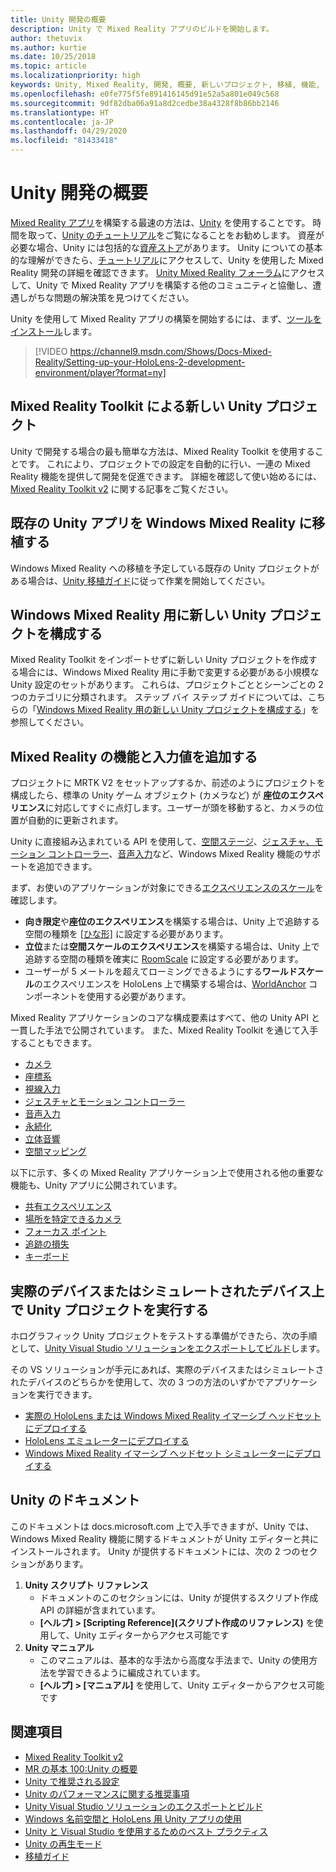 ```yaml
---
title: Unity 開発の概要
description: Unity で Mixed Reality アプリのビルドを開始します。
author: thetuvix
ms.author: kurtie
ms.date: 10/25/2018
ms.topic: article
ms.localizationpriority: high
keywords: Unity, Mixed Reality, 開発, 概要, 新しいプロジェクト, 移植, 機能, カメラ, シミュレーション, エミュレーション, ドキュメント
ms.openlocfilehash: e0fe775f5fe891416145d91e52a5a801e049c568
ms.sourcegitcommit: 9df82dba06a91a8d2cedbe38a4328f8b86bb2146
ms.translationtype: HT
ms.contentlocale: ja-JP
ms.lasthandoff: 04/29/2020
ms.locfileid: "81433418"
---
```

# <a name="unity-development-overview"></a>Unity 開発の概要

[Mixed Reality アプリ](app-views.md)を構築する最速の方法は、[Unity](https://unity.com) を使用することです。 時間を取って、[Unity のチュートリアル](https://unity3d.com/learn/tutorials)をご覧になることをお勧めします。 資産が必要な場合、Unity には包括的な[資産ストア](https://www.assetstore.unity3d.com/)があります。 Unity についての基本的な理解ができたら、[チュートリアル](tutorials.md)にアクセスして、Unity を使用した Mixed Reality 開発の詳細を確認できます。 [Unity Mixed Reality フォーラム](https://forum.unity3d.com/forums/hololens.102/)にアクセスして、Unity で Mixed Reality アプリを構築する他のコミュニティと協働し、遭遇しがちな問題の解決策を見つけてください。

Unity を使用して Mixed Reality アプリの構築を開始するには、まず、[ツールをインストール](install-the-tools.md)します。 

>[!VIDEO https://channel9.msdn.com/Shows/Docs-Mixed-Reality/Setting-up-your-HoloLens-2-development-environment/player?format=ny]

## <a name="new-unity-project-with-mixed-reality-toolkit"></a>Mixed Reality Toolkit による新しい Unity プロジェクト 

Unity で開発する場合の最も簡単な方法は、Mixed Reality Toolkit を使用することです。 これにより、プロジェクトでの設定を自動的に行い、一連の Mixed Reality 機能を提供して開発を促進できます。 詳細を確認して使い始めるには、[Mixed Reality Toolkit v2](mrtk-getting-started.md) に関する記事をご覧ください。 

## <a name="porting-an-existing-unity-app-to-windows-mixed-reality"></a>既存の Unity アプリを Windows Mixed Reality に移植する

Windows Mixed Reality への移植を予定している既存の Unity プロジェクトがある場合は、[Unity 移植ガイド](porting-guides.md)に従って作業を開始してください。

## <a name="configuring-new-unity-project-for-windows-mixed-reality"></a>Windows Mixed Reality 用に新しい Unity プロジェクトを構成する

Mixed Reality Toolkit をインポートせずに新しい Unity プロジェクトを作成する場合には、Windows Mixed Reality 用に手動で変更する必要がある小規模な Unity 設定のセットがあります。 これらは、プロジェクトごととシーンごとの 2 つのカテゴリに分類されます。 ステップ バイ ステップ ガイドについては、こちらの「[Windows Mixed Reality 用の新しい Unity プロジェクトを構成する](Configure-Unity-Project.md)」を参照してください。

## <a name="adding-mixed-reality-capabilities-and-inputs"></a>Mixed Reality の機能と入力値を追加する

プロジェクトに MRTK V2 をセットアップするか、前述のようにプロジェクトを構成したら、標準の Unity ゲーム オブジェクト (カメラなど) が **座位のエクスペリエンス**に対応してすぐに点灯します。ユーザーが頭を移動すると、カメラの位置が自動的に更新されます。

Unity に直接組み込まれている API を使用して、[空間ステージ](coordinate-systems.md#spatial-coordinate-systems)、[ジェスチャ、モーション コントローラー](gestures-and-motion-controllers-in-unity.md)、[音声入力](voice-input-in-unity.md)など、Windows Mixed Reality 機能のサポートを追加できます。 

まず、お使いのアプリケーションが対象にできる[エクスペリエンスのスケール](coordinate-systems.md)を確認します。
* **向き限定**や**座位のエクスペリエンス**を構築する場合は、Unity 上で追跡する空間の種類を [[ひな形]](coordinate-systems-in-unity.md#building-an-orientation-only-or-seated-scale-experience) に設定する必要があります。
* **立位**または**空間スケールのエクスペリエンス**を構築する場合は、Unity 上で追跡する空間の種類を確実に [RoomScale](coordinate-systems-in-unity.md#building-an-orientation-only-or-seated-scale-experience) に設定する必要があります。
* ユーザーが 5 メートルを超えてローミングできるようにする**ワールドスケール**のエクスペリエンスを HoloLens 上で構築する場合は、[WorldAnchor](coordinate-systems-in-unity.md#building-a-world-scale-experience) コンポーネントを使用する必要があります。

Mixed Reality アプリケーションのコアな構成要素はすべて、他の Unity API と一貫した手法で公開されています。 また、Mixed Reality Toolkit を通じて入手することもできます。
* [カメラ](camera-in-unity.md)
* [座標系](coordinate-systems-in-unity.md)
* [視線入力](gaze-in-unity.md)
* [ジェスチャとモーション コントローラー](gestures-and-motion-controllers-in-unity.md)
* [音声入力](voice-input-in-unity.md)
* [永続化](persistence-in-unity.md)
* [立体音響](spatial-sound-in-unity.md)
* [空間マッピング](spatial-mapping-in-unity.md)

以下に示す、多くの Mixed Reality アプリケーション上で使用される他の重要な機能も、Unity アプリに公開されています。
* [共有エクスペリエンス](shared-experiences-in-unity.md)
* [場所を特定できるカメラ](locatable-camera-in-unity.md)
* [フォーカス ポイント](focus-point-in-unity.md)
* [追跡の損失](tracking-loss-in-unity.md)
* [キーボード](keyboard-input-in-unity.md)

## <a name="running-your-unity-project-on-a-real-or-simulated-device"></a>実際のデバイスまたはシミュレートされたデバイス上で Unity プロジェクトを実行する

ホログラフィック Unity プロジェクトをテストする準備ができたら、次の手順として、[Unity Visual Studio ソリューションをエクスポートしてビルド](exporting-and-building-a-unity-visual-studio-solution.md)します。

その VS ソリューションが手元にあれば、実際のデバイスまたはシミュレートされたデバイスのどちらかを使用して、次の 3 つの方法のいずかでアプリケーションを実行できます。
* [実際の HoloLens または Windows Mixed Reality イマーシブ ヘッドセットにデプロイする](using-visual-studio.md)
* [HoloLens エミュレーターにデプロイする](using-the-hololens-emulator.md)
* [Windows Mixed Reality イマーシブ ヘッドセット シミュレーターにデプロイする](using-the-windows-mixed-reality-simulator.md)

## <a name="unity-documentation"></a>Unity のドキュメント

このドキュメントは docs.microsoft.com 上で入手できますが、Unity では、Windows Mixed Reality 機能に関するドキュメントが Unity エディターと共にインストールされます。 Unity が提供するドキュメントには、次の 2 つのセクションがあります。
1. **Unity スクリプト リファレンス**
    * ドキュメントのこのセクションには、Unity が提供するスクリプト作成 API の詳細が含まれています。
    * **[ヘルプ] > [Scripting Reference]\(スクリプト作成のリファレンス\)**  を使用して、Unity エディターからアクセス可能です
2. **Unity マニュアル**
    * このマニュアルは、基本的な手法から高度な手法まで、Unity の使用方法を学習できるように編成されています。
    * **[ヘルプ] > [マニュアル]** を使用して、Unity エディターからアクセス可能です

## <a name="see-also"></a>関連項目
* [Mixed Reality Toolkit v2](mrtk-getting-started.md)
* [MR の基本 100:Unity の概要](holograms-100.md)
* [Unity で推奨される設定](recommended-settings-for-unity.md)
* [Unity のパフォーマンスに関する推奨事項](performance-recommendations-for-unity.md)
* [Unity Visual Studio ソリューションのエクスポートとビルド](exporting-and-building-a-unity-visual-studio-solution.md)
* [Windows 名前空間と HoloLens 用 Unity アプリの使用](using-the-windows-namespace-with-unity-apps-for-hololens.md)
* [Unity と Visual Studio を使用するためのベスト プラクティス](best-practices-for-working-with-unity-and-visual-studio.md)
* [Unity の再生モード](unity-play-mode.md)
* [移植ガイド](porting-guides.md)
